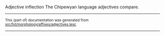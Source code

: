 Adjective inflection
The Chipewyan language adjectives compare.

* * *

<small>This (part of) documentation was generated from [src/fst/morphology/affixes/adjectives.lexc](https://github.com/giellalt/lang-chp/blob/main/src/fst/morphology/affixes/adjectives.lexc)</small>

---

